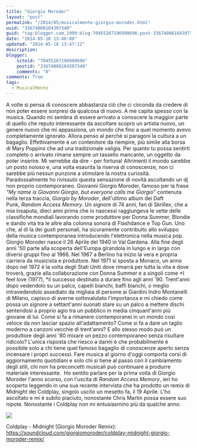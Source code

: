```yaml
---
title: "Giorgio Moroder"
layout: "post"
permalink: "/2014/05/musicalmente-giorgio-moroder.html"
uuid: "33674008104397340"
guid: "tag:blogger.com,1999:blog-70455267196998696.post-33674008104397340"
date: "2014-05-18 13:46:00"
updated: "2014-05-18 13:47:12"
description: 
blogger:
    siteid: "70455267196998696"
    postid: "33674008104397340"
    comments: "0"
comments: True
tags:
  - MusicalMente
---
```

<span style="text-align: left;">A volte si pensa di conoscere abbastanza
ciò che ci circonda da credere di non poter essere sorpresi da qualcosa
di nuovo. A me capita spesso con la musica. Quando mi sembra di essere
arrivato a conoscere la maggior parte di quello che reputo interessante
da ascoltare scopro un artista nuovo, un genere nuovo che mi appassiona,
un mondo che fino a quel momento avevo completamente ignorato. Allora
penso al perchè si paragoni la cultura a un bagaglio. Effettivamente è
un contenitore da riempire, più simile alla borsa di Mary Poppins che ad
una tradizionale valigia. Per quanto tu possa sentirti completo o
arrivato rimane sempre un tassello mancante, un oggetto da poter
inserire. Mi verrebbe da dire - per fortuna! Altrimenti il mondo sarebbe
un posto noioso e, una volta esaurita la riserva di conoscenze, non ci
sarebbe più nessun punzone a stimolare la nostra curiosità.</span>
Paradossalmente ho rivissuto questa sensazione di novità ascoltando un
dj non proprio contemporaneo. Giovanni Giorgio Moroder, famoso per la
frase *"My name is Giovanni Giorgio, but everyone calls me Giorgio"*
contenuta nella terza traccia, *Giorgio by Moroder*, dell'ultimo album
dei Daft Punk, *Random Access Memory.* Un signore di 74 anni, fan di
Skrillex, che a mia insaputa, dieci anni prima che io nascessi
raggiungeva le vette delle classifiche mondiali lavorando come
produttore per Donna Summer, Blondie e dando vita tra le altre alla
colonna sonora di Flashdance e Top Gun. Uno che, al di la dei gusti
personali, ha sicuramente contribuito allo sviluppo della musica
contemporanea introducendo l'elettronica nella musica pop.
Giorgio Moroder nasce il 26 Aprile del 1940 in Val Gardena. Alla fine
degli anni '50 parte alla scoperta dell'Europa girandola in lungo e in
largo con diversi gruppi fino al 1966. Nel 1967 a Berlino ha inizio la
vera e propria carriera da musicista e produttore. Nel 1971 si sposta a
Monaco, un anno dopo nel 1972 è la volta degli Stati Uniti dove rimarrà
per tutta la vita e dove troverà, grazie alla collaborazione con Donna
Summer e a singoli come *I feel love (1977), *il successo destinato a
durare fino agli anni '90.
Trent'anni dopo vedendolo su un palco, capelli bianchi, baffi bianchi, o
meglio intravedendolo assediato da migliaia di persone ai Giardini Indro
Montanelli di Milano, capisco di averne sottovalutato l'importanza e mi
chiedo come possa un signore a settant'anni suonati stare su un palco a
mettere dischi sentendosi a proprio agio tra un pubblico in media
cinquant'anni più giovane di lui. Come si fa a rimanere contemporanei in
un mondo così veloce da non lasciar spazio all'adattamento? Come si fa a
dare un taglio moderno a canzoni vecchie di trent'anni? E allo stesso
modo può un produttore degli anni '80 mixare un pezzo contemporaneo
senza risultare ridicolo? L'unica risposta che riesco a darmi è che
probabilmente è possibile solo a chi tiene quel famoso bagaglio di
conoscenze aperto senza incensare i propri successi. Fare musica al
giorno d'oggi comporta corsi di aggiornamento quotidiani e solo chi si
tiene al passo con il cambiamento degli stili, chi non ha preconcetti
musicali può continuare a produrre materiale interessante. 
Ho sentito parlare per la prima volta di Giorgio Moroder l'anno scorso,
con l'uscita di *Random Access Memory*, ieri ho scoperto leggendo in una
sua recente intervista che ha prodotto un remix di *Midnight* dei
Coldplay, singolo uscito un mesetto fa, il 19 Aprile. L'ho ascoltato e
mi è subito piaciuto, nonostante Chris Martin possa essere suo nipote.
Nonostante i Coldplay non mi entusiasmino più da qualche anno.
  
[![](http://images.wired.it/wp-content/uploads/2014/05/1399545159_moroder-cut-intervista.jpg)](http://images.wired.it/wp-content/uploads/2014/05/1399545159_moroder-cut-intervista.jpg)
  
Coldplay - Midnight (Giorgio Moroder Remix):
<https://soundcloud.com/giorgiomoroder/coldplay-midnight-giorgio-moroder-remix/>
